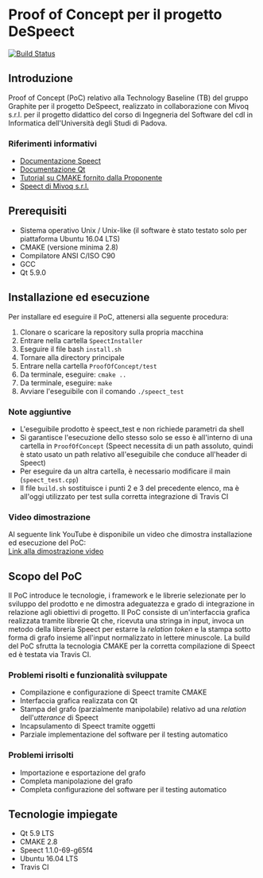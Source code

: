 # Proof of Concept per il progetto DeSpeect

[![Build Status](https://travis-ci.org/graphiteSWE/TB-PoC.svg?branch=master)](https://travis-ci.org/graphiteSWE/TB-PoC)

## Introduzione

Proof of Concept (PoC) relativo alla Technology Baseline (TB) del gruppo Graphite per il progetto DeSpeect, realizzato in collaborazione con Mivoq s.r.l. per il progetto didattico del corso di Ingegneria del Software del cdl in Informatica dell'Università degli Studi di Padova.

### Riferimenti informativi

* [Documentazione Speect](http://speect.sourceforge.net/ "Documentazione Speect")
* [Documentazione Qt](http://doc.qt.io/ "Documentazione Qt")
* [Tutorial su CMAKE fornito dalla Proponente](https://github.com/giuliopaci/cmake-tutorial "Tutorial CMAKE")
* [Speect di Mivoq s.r.l.](https://github.com/mivoq/speect "Mivoq Speect") 

## Prerequisiti

* Sistema operativo Unix / Unix-like (il software è stato testato solo per piattaforma Ubuntu 16.04 LTS)
* CMAKE (versione minima 2.8)
* Compilatore ANSI C/ISO C90
* GCC
* Qt 5.9.0

## Installazione ed esecuzione

Per installare ed eseguire il PoC, attenersi alla seguente procedura:

1. Clonare o scaricare la repository sulla propria macchina
2. Entrare nella cartella `SpeectInstaller`
3. Eseguire il file bash `install.sh`
4. Tornare alla directory principale
5. Entrare nella cartella `ProofOfConcept/test`
6. Da terminale, eseguire: `cmake ..`
7. Da terminale, eseguire: `make`
8. Avviare l'eseguibile con il comando `./speect_test`

### Note aggiuntive

* L'eseguibile prodotto è speect_test e non richiede parametri da shell
* Si garantisce l'esecuzione dello stesso solo se esso è all'interno di una cartella in `ProofOfConcept` (Speect necessita di un path assoluto, quindi è stato usato un path relativo all'eseguibile che conduce all'header di Speect)
* Per eseguire da un altra cartella, è necessario modificare il main (`speect_test.cpp`)
* Il file `build.sh` sostituisce i punti 2 e 3 del precedente elenco, ma è all'oggi utilizzato per test sulla corretta integrazione di Travis CI

### Video dimostrazione

Al seguente link YouTube è disponibile un video che dimostra installazione ed esecuzione del PoC: <br />
[Link alla dimostrazione video](https://www.youtube.com/watch?v=lyFgTZ1_zsY&feature=youtu.be "video dimostrativo del PoC")

## Scopo del PoC

Il PoC introduce le tecnologie, i framework e le librerie selezionate per lo sviluppo del prodotto e ne dimostra adeguatezza e grado di integrazione in relazione agli obiettivi di progetto. Il PoC consiste di un'interfaccia grafica realizzata tramite librerie Qt che, ricevuta una stringa in input, invoca un metodo della libreria Speect per estarre la _relation token_ e la stampa sotto forma di grafo insieme all'input normalizzato in lettere minuscole. La build del PoC sfrutta la tecnologia CMAKE per la corretta compilazione di Speect ed è testata via Travis CI. 

### Problemi risolti e funzionalità sviluppate

* Compilazione e configurazione di Speect tramite CMAKE
* Interfaccia grafica realizzata con Qt
* Stampa del grafo (parzialmente manipolabile) relativo ad una _relation_ dell'_utterance_ di Speect 
* Incapsulamento di Speect tramite oggetti
* Parziale implementazione del software per il testing automatico

### Problemi irrisolti

* Importazione e esportazione del grafo
* Completa manipolazione del grafo
* Completa configurazione del software per il testing automatico


## Tecnologie impiegate

* Qt 5.9 LTS
* CMAKE 2.8
* Speect 1.1.0-69-g65f4
* Ubuntu 16.04 LTS
* Travis CI
